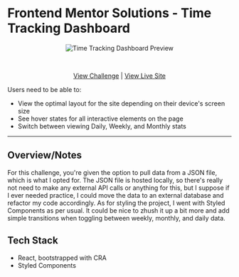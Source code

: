 # Frontend Mentor Solutions - Time Tracking Dashboard
<p align="center">
  <img src="https://res.cloudinary.com/dxzcdb0pm/image/upload/v1646190533/fem-compilation/time-tracker_ysvbiu.png" alt="Time Tracking Dashboard Preview" />
</p>
<br />
<p align="center">
  <a href="https://www.frontendmentor.io/challenges/time-tracking-dashboard-UIQ7167Jw/">View Challenge</a> | <a href="https://fe-mentor-time-tracking.vercel.app/">View Live Site</a>
</div>

<br />

Users need to be able to:
- View the optimal layout for the site depending on their device's screen size
- See hover states for all interactive elements on the page
- Switch between viewing Daily, Weekly, and Monthly stats

---

## Overview/Notes

For this challenge, you're given the option to pull data from a JSON file, which is what I opted for. The JSON file is hosted locally, so there's really not need to make any external API calls or anything for this, but I suppose if I ever needed practice, I could move the data to an external database and refactor my code accordingly. As for styling the project, I went with Styled Components as per usual. It could be nice to zhush it up a bit more and add simple transitions when toggling between weekly, monthly, and daily data.

## Tech Stack
- React, bootstrapped with CRA
- Styled Components